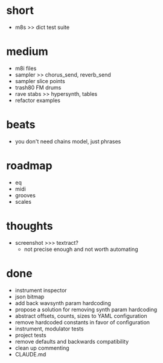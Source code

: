 # short

- m8s >> dict test suite

# medium

- m8i files
- sampler >> chorus_send, reverb_send
- sampler slice points
- trash80 FM drums
- rave stabs >> hypersynth, tables
- refactor examples

# beats

- you don't need chains model, just phrases

# roadmap

- eq
- midi
- grooves
- scales

# thoughts

- screenshot >>> textract?
  - not precise enough and not worth automating

# done

- instrument inspector
- json bitmap
- add back wavsynth param hardcoding
- propose a solution for removing synth param hardcoding
- abstract offsets, counts, sizes to YAML configuration
- remove hardcoded constants in favor of configuration
- instrument, modulator tests
- project tests
- remove defaults and backwards compatibility
- clean up commenting
- CLAUDE.md

